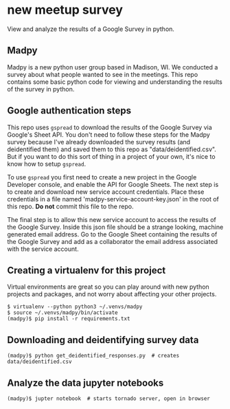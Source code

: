 # new meetup survey

View and analyze the results of a Google Survey in python.

## Madpy

Madpy is a new python user group based in Madison, WI. We conducted a survey about what people wanted to see in the meetings. This repo contains some basic python code for viewing and understanding the results of the survey in python.

## Google authentication steps

This repo uses `gspread` to download the results of the Google Survey via Google's Sheet API. You don't need to follow these steps for the Madpy survey because I've already downloaded the survey results (and deidentified them) and saved them to this repo as "data/deidentified.csv". But if you want to do this sort of thing in a project of your own, it's nice to know how to setup `gspread`.

To use `gspread` you first need to create a new project in the Google Developer console, and enable the API for Google Sheets. The next step is to create and download new service account credentials. Place these credentials in a file named 'madpy-service-account-key.json' in the root of this repo. **Do not** commit this file to the repo.

The final step is to allow this new service account to access the results of the Google Survey. Inside this json file should be a strange looking, machine generated email address. Go to the Google Sheet containing the results of the Google Survey and add as a collaborator the email address associated with the service account.

## Creating a virtualenv for this project

Virtual environments are great so you can play around with new python projects and packages, and not worry about affecting your other projects.

    $ virtualenv --python python3 ~/.venvs/madpy
    $ source ~/.venvs/madpy/bin/activate
    (madpy)$ pip install -r requirements.txt

## Downloading and deidentifying survey data

    (madpy)$ python get_deidentified_responses.py  # creates data/deidentified.csv

## Analyze the data jupyter notebooks

    (madpy)$ jupter notebook  # starts tornado server, open in browser
